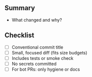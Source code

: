## Summary
- What changed and why?

## Checklist
- [ ] Conventional commit title
- [ ] Small, focused diff (fits size budgets)
- [ ] Includes tests or smoke check
- [ ] No secrets committed
- [ ] For bot PRs: only hygiene or docs